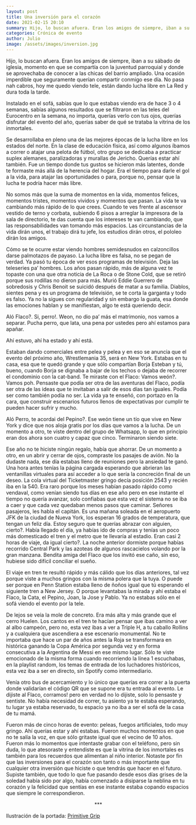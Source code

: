 ```yaml
---
layout: post
title: Una inversión para el corazón
date: 2021-02-15 20:10
summary: Hijo, lo buscan afuera. Eran los amigos de siempre, iban a su sábado de iglesia, momento en que se compartía con la juventud parroquial y donde se aprovechaba de conocer a las chicas del barrio ampliado. Una ocasión imperdible que seguramente querían compartir conmigo ese día.
categories: Crónica de evento
author: Julio
image: /assets/images/inversion.jpg
---
```


Hijo, lo buscan afuera. Eran los amigos de siempre, iban a su sábado de iglesia, momento en que se compartía con la juventud parroquial y donde se aprovechaba de conocer a las chicas del barrio ampliado. Una ocasión imperdible que seguramente querían compartir conmigo ese día. No pasa nah cabros, hoy me quedo viendo tele, están dando lucha libre en La Red y dura toda la tarde.

Instalado en el sofá, sabías que lo que estabas viendo era de hace 3 o 4 semanas, sabías algunos resultados que se filtraron en las teles del Eurocentro en la semana, no importa, querías verlo con tus ojos, querías disfrutar del evento del año, querías saber de qué se trataba la vitrina de los inmortales.

Se desarrollaba en pleno una de las mejores épocas de la lucha libre en los estados del norte. En la clase de educación física, así como algunos íbamos a correr o atajar una pelota de fútbol, otro grupo se dedicaba a practicar suplex alemanes, paralizadoras y murallas de Jericho. Querías estar ahí también. Fue un tiempo donde tus gustos se hicieron más latentes, donde te formaste más allá de la herencia del hogar. Era el tiempo para darle el gol a la vida, para atajar las oportunidades o para, porque no, pensar que la lucha te podría hacer más libre.

No somos más que la suma de momentos en la vida, momentos felices, momentos tristes, momentos vividos y momentos que pasan. La vida te va cambiando más rápido de lo que crees. Cuando te ves frente al ascensor vestido de terno y corbata, subiendo 6 pisos a arreglar la impresora de la sala de directorio, te das cuenta que los intereses te van cambiando, que las responsabilidades van tomando más espacios. Las circunstancias de la vida dirán unos, el trabajo dirá tu jefe, los estudios dirán otros, el pololeo dirán los amigos.

Cómo se te ocurre estar viendo hombres semidesnudos en calzoncillos darse palmotazos de payaso. La lucha libre es falsa, no se pegan de verdad. Ya pasó tu época de ver esos programas de televisión. Deja las teleseries pa’ hombres.
Los años pasan rápido, más de alguna vez te topaste con una que otra noticia de La Roca o de Stone Cold, que se retiró porque sus rodillas no dieron para más. Murió Eddie Guerrero de sobredosis y Chris Benoit se suicidó después de matar a su familia. Diablos, sientes pena y es un programa de televisión, se te corta la garganta y todo es falso.
Ya no la sigues con regularidad y sin embargo la guata, esa donde las emociones hablan y se manifiestan, algo te está queriendo decir.

Aló Flaco?. Si, perro!. Weon, no dio pa’ más el matrimonio, nos vamos a separar. Pucha perro, que lata, una pena por ustedes pero ahí estamos para apañar.

Ahí estuvo, ahí ha estado y ahí está.

Estaban dando comerciales entre pelea y pelea y en eso se anuncia que el evento del próximo año, Wrestlemania 35, será en New York. Estabas en tu casa, esa que te quedó grande y que sólo compartían Borja Esteban y tú, bueno, cuando Borja se dignaba a bajar de los techos o dejaba de recorrer el condominio con la cat-band.
Te miraste con el Flaco: Vamos weón?. Vamos poh. Pensaste que podía ser otra de las aventuras del Flaco, podía ser otra de las ideas que te invitaban a salir de esos días tan iguales. Podía ser como también podía no ser. La vida ya te enseñó, con portazo en la cara, que construir escenarios futuros llenos de expectativas por cumplir te pueden hacer sufrir y mucho.

Aló Perro, te acordai del Pepino?. Ese weón tiene un tío que vive en New York y dice que nos aloja gratis por los días que vamos a la lucha. De un momento a otro, te viste dentro del grupo de Whatsapp, lo que en principio eran dos ahora son cuatro y capaz que cinco. Terminaron siendo siete.

Ese año no te hiciste ningún regalo, había que ahorrar. De un momento a otro, en un abrir y cerrar de ojos, compraste los pasajes de avión. No la dudaste nada, ese día estabas lleno de reuniones pero la ansiedad te ganó. Una hora antes tenías la página cargada esperando que abrieran las ventanillas virtuales para así acceder a lo que sería la concreción final de un deseo. La cola virtual del Ticketmaster gringo decía posición 2543 y recién iba en la 540. Era raro porque los meses habían pasado rápido como vendaval, como venían siendo tus días en ese año pero en ese instante el tiempo no quería avanzar, solo confiabas que esta vez el sistema no se iba a caer y que cada vez quedaban menos pasos que caminar.
Señores pasajeros, les habla el capitán. Es una mañana soleada en el aeropuerto JFK de la ciudad de Nueva York, los esperan 16 grados de temperatura, que tengan un feliz día. Estoy seguro que te querías abrazar con alguien, cierto?.
Había llegado el día, ya habías ido de compras y tenías un poco más domesticado el tren y el metro que te llevaría al estadio. Eran casi 2 horas de viaje, da igual cierto?. La noche anterior dormiste porque habías recorrido Central Park y las azoteas de algunos rascacielos volando por la gran manzana. Bendita amiga del Flaco que los invitó ese caño, sin eso, hubiese sido difícil conciliar el sueño.

El viaje en tren te resultó rápido y más cálido que los días anteriores, tal vez porque viste a muchos gringos con la misma polera que la tuya. O puede ser porque en Penn Station estaba lleno de ñoños igual que tú esperando el siguiente tren a New Jersey. O porque levantabas la mirada y ahí estaba el Flaco, la Cata, el Pepino, Joan, la Jose y Pablo. Ya no estabas sólo en el sofá viendo el evento por la tele.

De lejos se veía la mole de concreto. Era más alta y más grande que el cerro Huelen. Los cantos en el tren te hacían pensar que ibas camino a ver al albo campeón, pero no, esta vez ibas a ver a Triple H, a tu caballo Rollins y a cualquiera que ascendiera a ese escenario monumental. No te importaba que hace un par de años antes la Roja se transformara en histórica ganando la Copa América por segunda vez y en forma consecutiva a la Argentina de Messi en ese mismo lugar. Sólo te viste emocionado de la misma forma cuando recorriendo la línea 1 escuchabas, en la playlist random, los temas de entrada de los luchadores históricos, esta vez iba a ser en directo, sin Spotify como intermediario.

Venía otro bus de acercamiento y lo único que querías era correr a la puerta donde validarían el código QR que se supone era tu entrada al evento. Le dijiste al Flaco, corramos! pero en verdad no lo dijiste, solo lo pensaste y sentiste. No había necesidad de correr, tu asiento ya te estaba esperando, tu lugar ya estaba reservado, tu espacio ya no iba a ser el sofá de la casa de tu mamá.

Fueron más de cinco horas de evento: peleas, fuegos artificiales, todo muy gringo. Ahí querías estar y ahí estabas. Fueron muchos momentos en que no te salía la voz, en que sólo gritaste igual que el vecino de 10 años. Fueron más lo momentos que intentaste grabar con el teléfono, pero sin duda, lo que atesoraste y entendiste es que la vitrina de los inmortales es también para los recuerdos que alimentan al niño interior. Notaste por fin que las inversiones para el corazón son tanto o más importante que cualquier otra inversión que hiciste o que tendrás que hacer en el futuro. Supiste también, que todo lo que fue pasando desde esos días grises de la soledad había sido por algo, había comenzado a disiparse la neblina en tu corazón y la felicidad que sentías en ese instante estaba copando espacios que siempre le correspondieron.




<center> *** </center>

Ilustración de la portada: [Primitive Grip](https://www.primitivegrip.com/)
